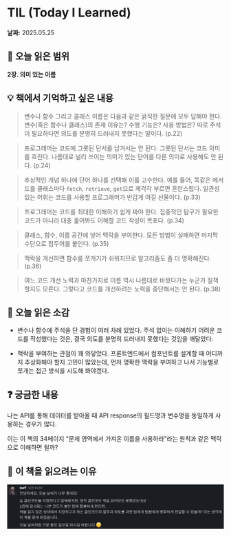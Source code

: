 # TIL (Today I Learned)

**날짜:** 2025.05.25

## 📖 오늘 읽은 범위

**2장. 의미 있는 이름**

## 💡 책에서 기억하고 싶은 내용

> 변수나 함수 그리고 클래스 이름은 다음과 같은 굵직한 질문에 모두 답해야 한다. 변수(혹은 함수나 클래스)의 존재 이유는? 수행 기능은? 사용 방법은? 따로 주석이 필요하다면 의도를 분명히 드러내지 못했다는 말이다. (p.22)

> 프로그래머는 코드에 그릇된 단서를 남겨서는 안 된다. 그릇된 단서는 코드 의미를 흐린다. 나름대로 널리 쓰이는 의미가 있는 단어를 다른 의미로 사용해도 안 된다. (p.24)

> 추상적인 개념 하나에 단어 하나를 선택해 이를 고수한다. 예를 들어, 똑같은 메서드를 클래스마다 `fetch`, `retrieve`, `get`으로 제각각 부르면 혼란스럽다. 일관성 있는 어휘는 코드를 사용할 프로그래머가 반갑게 여길 선물이다. (p.33)

> 프로그래머는 코드를 최대한 이해하기 쉽게 짜야 한다. 집중적인 탐구가 필요한 코드가 아니라 대충 훑어봐도 이해할 코드 작성이 목표다. (p.34)

> 클래스, 함수, 이름 공간에 넣어 맥락을 부여한다. 모든 방법이 실패하면 마지막 수단으로 접두어를 붙인다. (p.35)

> 맥락을 개선하면 함수를 쪼개기가 쉬워지므로 알고리즘도 좀 더 명확해진다. (p.36)

> 여느 코드 개선 노력과 마찬가지로 이름 역시 나름대로 바꿨다가는 누군가 질책할지도 모른다. 그렇다고 코드를 개선하려는 노력을 중단해서는 안 된다. (p.38)

## 🤔 오늘 읽은 소감

- 변수나 함수에 주석을 단 경험이 여러 차례 있었다. 주석 없이는 이해하기 어려운 코드를 작성했다는 것은, 결국 의도를 분명히 드러내지 못했다는 것임을 깨달았다.

- 맥락을 부여하는 관점이 꽤 와닿았다. 프론트엔드에서 컴포넌트를 설계할 때 어디까지 추상화해야 할지 고민이 많았는데, 먼저 명확한 맥락을 부여하고 나서 기능별로 쪼개는 접근 방식을 시도해 봐야겠다.

## ❓ 궁금한 내용

나는 API를 통해 데이터를 받아올 때 API response의 필드명과 변수명을 동일하게 사용하는 경우가 많다.

이는 이 책의 34페이지 "문제 영역에서 가져온 이름을 사용하라"라는 원칙과 같은 맥락으로 이해하면 될까?

## 💁 이 책을 읽으려는 이유

![이 책을 읽으려는 이유](./reason.png)
